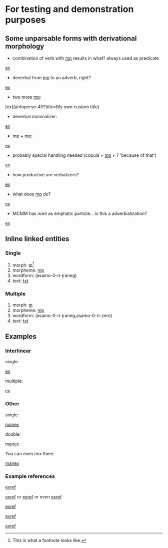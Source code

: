 # For testing and demonstration purposes

## Some unparsable forms with derivational morphology

* combination of verb with [mp](kempinire) results in what? always used as predicate

[ex](convrisamaj-07)

* deverbal from [mp](tunami-hide) to an adverb, right?

[ex](convrisamaj-09)

* two more [mp](esspe):

[ex](anfoperso-40?title=My own custom title)

* deverbal nominalizer:

[ex](convrisamaj-13)

* [mp](nope-good) + [mp](anonmlz):

[ex](anfoperso-45)

* probably special handling needed (copula + [mp](pekeon) + ? 'because of that') 

[ex](convrisamaj-29)

* how productive are verbalizers?

[ex](anfoperso-22)

* what does [mp](tanecncs) do?

[ex](anfoperso-52)

* MCMM has *narë* as emphatic particle... is this a adverbialization?

[ex](convrisamaj-47)



## Inline linked entities

### Single
1. morph: [m](pljne1)[^2]
1. morpheme: [mp](jnepl)
1. wordform: (asamo-0-ri-jraneg)
1. text: [txt](ConvRisaMAJ)

[^2]: This is what a footnote looks like.

### Multiple
1. morph: [m](pljne1,ipert)
1. morpheme: [mp](jnepl,rupert)
1. wordform: (asamo-0-ri-jraneg,asamo-0-ri-zero)
1. text: [txt](ConvRisaMAJ,CtoRat)

## Examples

### Interlinear

single:

[ex](ctorat-34)

multiple:

[ex](ctorat-35,ctorat-36?example_id=multiigt)

### Other

single:

[manex](test1)

double:

[manex](multiparttest)

You can even mix them:

[manex](multiparttest2)

### Example references

[exref](ctorat-34)

[exref](multiigt) or [exref](ctorat-36) or even [exref](multiigt?suffix=a-b)

[exref](test1)

[exref](multiparttest)

[exref](test1?end=multiparttest)
